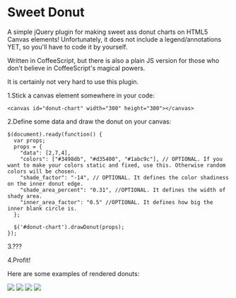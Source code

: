 Sweet Donut
===========

A simple jQuery plugin for making sweet ass donut charts on HTML5 Canvas elements! Unfortunately, it does not include a legend/annotations YET, so you'll have to code it by yourself. 

Written in CoffeeScript, but there is also a plain JS version for those who don't believe in CoffeeScript's magical powers.


It is certainly not very hard to use this plugin.


1.Stick a canvas element somewhere in your code:

```
<canvas id="donut-chart" width="300" height="300"></canvas>
```
2.Define some data and draw the donut on your canvas:

```
$(document).ready(function() {
  var props;
  props = {
    "data": [2,7,4], 
    "colors": ["#3498db", "#d35400", "#1abc9c"], // OPTIONAL. If you want to make your colors static and fixed, use this. Otherwise random colors will be chosen.
    "shade_factor": "-14", // OPTIONAL. It defines the color shadiness on the inner donut edge.
    "shade_area_percent": "0.31", //OPTIONAL. It defines the width of shady area.
    "inner_area_factor": "0.5" //OPTIONAL. It defines how big the inner blank circle is. 
  };

  $('#donut-chart').drawDonut(props);
});
```
3.???

4.Profit!

Here are some examples of rendered donuts:

![](https://raw.github.com/matixmatix/sweet_donut/master/rendered%20examples/1.PNG)
![](https://raw.github.com/matixmatix/sweet_donut/master/rendered%20examples/2.PNG)
![](https://raw.github.com/matixmatix/sweet_donut/master/rendered%20examples/3.PNG)
![](https://raw.github.com/matixmatix/sweet_donut/master/rendered%20examples/4.PNG)
